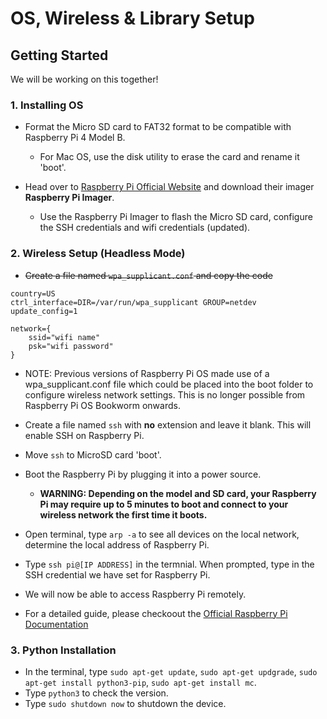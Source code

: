 # OS, Wireless & Library Setup

## Getting Started

We will be working on this together!
<br>

### 1. Installing OS

- Format the Micro SD card to FAT32 format to be compatible with Raspberry Pi 4 Model B.

  - For Mac OS, use the disk utility to erase the card and rename it 'boot'. <br>

- Head over to [Raspberry Pi Official Website](https://www.raspberrypi.com/software/operating-systems/) and download their imager **Raspberry Pi Imager**.
  - Use the Raspberry Pi Imager to flash the Micro SD card, configure the SSH credentials and wifi credentials (updated).

### 2. Wireless Setup (Headless Mode)

- ~~Create a file named `wpa_supplicant.conf` and copy the code~~

```
country=US
ctrl_interface=DIR=/var/run/wpa_supplicant GROUP=netdev
update_config=1

network={
    ssid="wifi name"
    psk="wifi password"
}
```

- NOTE: Previous versions of Raspberry Pi OS made use of a wpa_supplicant.conf file which could be placed into the boot folder to configure wireless network settings. This is no longer possible from Raspberry Pi OS Bookworm onwards.

- Create a file named `ssh` with **no** extension and leave it blank. This will enable SSH on Raspberry Pi.
- Move `ssh` to MicroSD card 'boot'.

- Boot the Raspberry Pi by plugging it into a power source.
  - **WARNING: Depending on the model and SD card, your Raspberry Pi may require up to 5 minutes to boot and connect to your wireless network the first time it boots.**
- Open terminal, type `arp -a` to see all devices on the local network, determine the local address of Raspberry Pi.
- Type `ssh pi@[IP ADDRESS]` in the termnial. When prompted, type in the SSH credential we have set for Raspberry Pi.
- We will now be able to access Raspberry Pi remotely. <br>
- For a detailed guide, please checkoout the [Official Raspberry Pi Documentation](https://www.raspberrypi.com/documentation/computers/configuration.html#connect-to-a-wireless-network)

### 3. Python Installation

- In the terminal, type `sudo apt-get update`, `sudo apt-get updgrade`, `sudo apt-get install python3-pip`, `sudo apt-get install mc`.
- Type `python3` to check the version.
- Type `sudo shutdown now` to shutdown the device.
